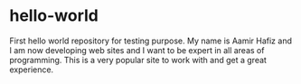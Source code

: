 # hello-world
First hello world repository for testing purpose.
My name is Aamir Hafiz and I am now developing web sites and I want to be expert in all areas of programming.
This is a very popular site to work with and get a great experience.

